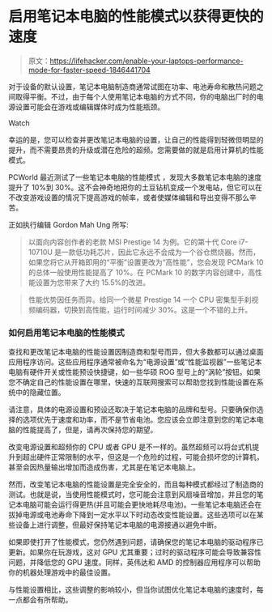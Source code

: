 # 启用笔记本电脑的性能模式以获得更快的速度

> 原文：<https://lifehacker.com/enable-your-laptops-performance-mode-for-faster-speed-1846441704>

对于设备的默认设置，笔记本电脑制造商通常试图在功率、电池寿命和散热问题之间取得平衡。不过，由于每个人使用笔记本电脑的方式不同，你的电脑出厂时的电源设置可能会在游戏或编辑媒体时成为性能瓶颈。

Watch

幸运的是，您可以检查并更改笔记本电脑的设置，让自己的性能得到轻微但明显的提升，而不需要昂贵的升级或潜在危险的超频。您需要做的就是启用计算机的性能模式。

PCWorld 最近测试了一些笔记本电脑的性能模式 ，发现大多数笔记本电脑的速度提升了 10%到 30%。这不会神奇地把你的土豆钻机变成一个发电站，但它可以在不改变游戏设置的情况下提高游戏的帧率，或者使媒体编辑和导出变得不那么辛苦。

正如执行编辑 Gordon Mah Ung 所写:

> 以面向内容创作者的老款 MSI Prestige 14 为例。它的第十代 Core i7-10710U 是一款低功耗芯片，因此它永远不会成为一个谷仓燃烧器。然而，如果您将它从开箱即用的“平衡”设置更改为“高性能”，您会发现 PCMark 10 的总体一般使用性能提高了 10%。在 PCMark 10 的数字内容创建中，高性能设置为您带来了大约 15.5%的改进。

> 性能优势因任务而异。给同一个微星 Prestige 14 一个 CPU 密集型手刹视频编码器，切换到高性能，运行时间减少 30%。这是一个不错的上升。

### 如何启用笔记本电脑的性能模式

查找和更改笔记本电脑的性能设置因制造商和型号而异，但大多数都可以通过桌面应用程序访问。这些应用程序通常被命名为“电源设置”或“性能监视器”一些笔记本电脑有硬件开关或性能预设快捷键，如一些华硕 ROG 型号上的“涡轮”按钮。如果您不确定自己的性能设置在哪里，快速的互联网搜索可以帮助您找到性能设置在系统中的隐藏位置。

请注意，具体的电源设置和预设还取决于笔记本电脑的品牌和型号。只要确保你选择的选项优先于速度和功率，而不是节省电池。您应该会立即注意到您的笔记本电脑的性能提高了，但是，请再次保持您的期望。

改变电源设置和超频你的 CPU 或者 GPU 是不一样的。虽然超频可以将台式机提升到超出硬件正常限制的水平，但这是一个危险的过程，可能会损坏您的计算机，甚至会因热量输出增加而造成伤害，尤其是在笔记本电脑上。

然而，改变笔记本电脑的性能设置是完全安全的，而且每种模式都经过了制造商的测试。也就是说，当使用性能模式时，您可能会注意到风扇噪音增加，并且您的笔记本电脑可能会运行得更热(并且可能会更快地耗尽电池)。一些笔记本电脑还会在拔掉电源或电池寿命下降到一定水平以下时动态改变性能设置。这些选项可以在某些设备上进行调整，但最好保持笔记本电脑的电源接通以避免中断。

如果即使打开了性能模式，您仍然遇到问题，请确保您的笔记本电脑的驱动程序已更新。如果你在玩游戏，这对 GPU 尤其重要；过时的驱动程序可能会导致兼容性问题，并降低您的 GPU 速度。同样，英伟达和 AMD 的控制器应用程序可以帮助你的机器处理游戏中的最佳设置。

与性能设置相比，这些调整的影响较小，但当你试图优化笔记本电脑的速度时，每一点都会有所帮助。